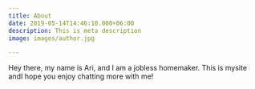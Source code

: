 ```yaml
---
title: About
date: 2019-05-14T14:46:10.000+06:00
description: This is meta description
image: images/author.jpg

---
```

Hey there, my name is Ari, and I am a jobless homemaker. This is mysite andI hope you enjoy chatting more with me!